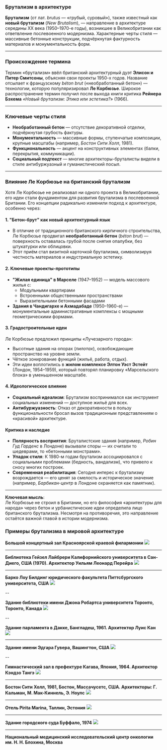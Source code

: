 ### **Брутализм в архитектуре**  

**Брутализм** (от лат. *brutus* — «грубый, суровый»), также известный как **новый брутализм** (*New Brutalism*), — направление в архитектуре середины XX века (1950–1970-е годы), возникшее в Великобритании как ответвление послевоенного модернизма. Характерные черты стиля — массивные бетонные конструкции, подчёркнутая фактурность материалов и монументальность форм.  

---  

### **Происхождение термина**  
Термин «брутализм» ввёл британский архитектурный дуэт **Элисон и Питер Смитсоны**, объясняя свои проекты 1950-х годов. Название отсылает к французскому *béton brut* («необработанный бетон») — технологии, которую популяризировал **Ле Корбюзье**. Широкое распространение термин получил после выхода книги критика **Рейнера Бэхема** *«Новый брутализм: Этика или эстетика?»* (1966).  

---  

### **Ключевые черты стиля**  
- **Необработанный бетон** — отсутствие декоративной отделки, подчёркнутая грубость фактуры.  
- **Монументальность** — массивные формы, ступенчатые композиции, крупные масштабы (например, *Бостон Сити Холл*, 1981).  
- **Функциональность** — акцент на конструктивных элементах (балки, перекрытия, коммуникации).  
- **Социальный подтекст** — многие архитекторы-бруталисты видели в стиле антибуржуазный и гуманистический посыл.  

---  

### **Влияние Ле Корбюзье на британский брутализм**

Хотя Ле Корбюзье не реализовал ни одного проекта в Великобритании, его идеи стали фундаментом для развития брутализма в послевоенной Британии. Его концепции радикально изменили подход к архитектуре, особенно через:

#### **1. "Бетон-брут" как новый архитектурный язык**
- В отличие от традиционного британского кирпичного строительства, Ле Корбюзье продвигал **необработанный бетон** (*béton brut*) — поверхность оставалась грубой после снятия опалубки, без штукатурки или облицовки.
- Этот приём стал визитной карточкой брутализма, символизируя честность материалов и индустриальную эстетику.

#### **2. Ключевые проекты-прототипы**
- **"Жилая единица" в Марселе** (1947–1952) — модель массового жилья с:
  - Модульными квартирами
  - Встроенными общественными пространствами
  - Выразительными бетонными фасадами
- **Здания в Чандигархе и Ахмадабаде** (1950–1960-е) — монументальные административные комплексы с мощными геометрическими формами.

#### **3. Градостроительные идеи**
Ле Корбюзье предложил принципы «Лучезарного города»:
- Высотные здания на опорах (*пилотах*), освобождающие пространство на уровне земли.
- Чёткое зонирование функций (жильё, работа, отдых).
- Эти идеи воплотились в **жилом комплексе Элтон Уэст Эстейт** (Лондон, 1954–1959), который повторял планировку «Марсельского блока» в уменьшенном масштабе.

#### **4. Идеологическое влияние**
- **Социальный идеализм**: Брутализм воспринимался как инструмент социальных изменений — доступное жильё для всех.
- **Антибуржуазность**: Отказ от декоративности в пользу функциональности бросал вызов традиционным представлениям о «красивой» архитектуре.

#### **Критика и наследие**
- **Полярность восприятия**: Бруталистские здания (например, *Робин Гуд Гарденс* в Лондоне) вызывали споры — их считали то шедеврами, то «бетонными монстрами».
- **Упадок стиля**: К 1980-м годам брутализм ассоциировался с социальными проблемами (бедность, вандализм), что привело к сносу многих построек.
- **Современная реабилитация**: Сегодня интерес к брутализму возрождается — его ценят за смелость и историческое значение (например, *Барбикан-центр* в Лондоне охраняется как памятник).

---

**Ключевая мысль**:  
Ле Корбюзье не строил в Британии, но его философия «архитектуры для народа» через бетон и урбанистические идеи определила лицо британского брутализма. Несмотря на противоречия, это направление остаётся важной главой в истории модернизма.

### **Примеры брутализма в мировой архитектуре**

**Большой концертный зал Красноярской краевой филармонии**
<img src="https://upload.wikimedia.org/wikipedia/commons/thumb/2/2a/Krasnoyarsk_Regional_Philharmonic%2C_the_Grand_Concert_Hall.jpg/960px-Krasnoyarsk_Regional_Philharmonic%2C_the_Grand_Concert_Hall.jpg?20150715084100"/>

---

**Библиотека Гейзел Лайбрери Калифорнийского университета в Сан-Диего, США (1970). Архитектор Уильям Леонард Перейра**
<img src="https://avatars.dzeninfra.ru/get-zen_doc/1347728/pub_5c573ae60f810000ad8ca680_5c573dd2c7f75d00adc64d78/scale_1200"/>

---

**Барко Лоу Билдинг юридического факультета Питтсбургского университета, США**
<img src="https://upload.wikimedia.org/wikipedia/commons/thumb/3/35/BarcoSummer.jpg/960px-BarcoSummer.jpg?20080703143658"/>

--

**Здание библиотеки имени Джона Робартса университета Торонто, Торонто, Канада**
<img src="https://upload.wikimedia.org/wikipedia/commons/3/33/Robarts_front_750px.jpg?20060916095020"/>

--

**Здание парламента в Дакке, Бангладеш, 1961. Архитектор Луис Кан**
<img src="https://upload.wikimedia.org/wikipedia/commons/thumb/9/9b/Jatiyo_Sangshad_Bhaban%2C_Dhaka_%282%29.jpg/960px-Jatiyo_Sangshad_Bhaban%2C_Dhaka_%282%29.jpg?20070403092525"/>

---

**Здание имени Эдгара Гувера, Вашингтон, США**
<img src="https://live.staticflickr.com/3392/3229587455_6b9c00acf6_b.jpg"/>

--

**Гимнастический зал в префектуре Кагава, Япония, 1964. Архитектор Кэндзо Тангэ**
<img src="https://upload.wikimedia.org/wikipedia/commons/a/aa/Takamatsukagawa_Gymnasium1.JPG?20100117070007"/>

---

**Бостон Сити Холл, 1981, Бостон, Массачусетс, США. Архитекторы: Г. Кальман, М. Мак-Киннель, Э. Ноулс**
<img src="https://upload.wikimedia.org/wikipedia/commons/thumb/0/0d/Boston_City_Hall_2004.jpg/960px-Boston_City_Hall_2004.jpg?20090618072747"/>

---

**Отель Pirita Marina, Таллин, Эстония**
<img src="https://upload.wikimedia.org/wikipedia/commons/thumb/4/49/Regati_pst_brutalist_building.jpg/960px-Regati_pst_brutalist_building.jpg?20250410114914"/>

---

**Здание городского суда Буффало, 1974**
<img src="https://upload.wikimedia.org/wikipedia/commons/thumb/d/d2/Buffalo_City_Court_Building%2C_1971-74%2C_Pfohl%2C_Roberts_and_Biggie_%288448022295%29.jpg/500px-Buffalo_City_Court_Building%2C_1971-74%2C_Pfohl%2C_Roberts_and_Biggie_%288448022295%29.jpg?20131020101541"/>

---

**Национальный медицинский исследовательский центр онкологии им. Н. Н. Блохина, Москва**
